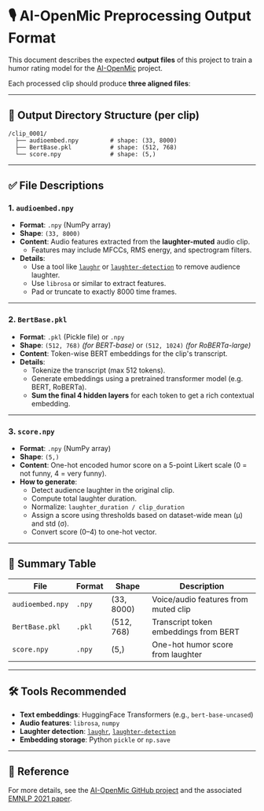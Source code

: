 # 🎙️ AI-OpenMic Preprocessing Output Format

This document describes the expected **output files** of this project to train a humor rating model for the [AI-OpenMic](https://github.com/cfiltnlp/AI-OpenMic) project.

Each processed clip should produce **three aligned files**:

---

## 📁 Output Directory Structure (per clip)

```
/clip_0001/
  ├── audioembed.npy         # shape: (33, 8000)
  ├── BertBase.pkl           # shape: (512, 768)
  └── score.npy              # shape: (5,)
```

---

## ✅ File Descriptions

### 1. `audioembed.npy`

- **Format**: `.npy` (NumPy array)
- **Shape**: `(33, 8000)`
- **Content**: Audio features extracted from the **laughter-muted** audio clip.
  - Features may include MFCCs, RMS energy, and spectrogram filters.
- **Details**:
  - Use a tool like [`laughr`](https://github.com/jeffgreenca/laughr) or [`laughter-detection`](https://github.com/jrgillick/laughter-detection) to remove audience laughter.
  - Use `librosa` or similar to extract features.
  - Pad or truncate to exactly 8000 time frames.

---

### 2. `BertBase.pkl`

- **Format**: `.pkl` (Pickle file) or `.npy`
- **Shape**: `(512, 768)` *(for BERT-base)* or `(512, 1024)` *(for RoBERTa-large)*
- **Content**: Token-wise BERT embeddings for the clip's transcript.
- **Details**:
  - Tokenize the transcript (max 512 tokens).
  - Generate embeddings using a pretrained transformer model (e.g. BERT, RoBERTa).
  - **Sum the final 4 hidden layers** for each token to get a rich contextual embedding.

---

### 3. `score.npy`

- **Format**: `.npy` (NumPy array)
- **Shape**: `(5,)`
- **Content**: One-hot encoded humor score on a 5-point Likert scale (0 = not funny, 4 = very funny).
- **How to generate**:
  - Detect audience laughter in the original clip.
  - Compute total laughter duration.
  - Normalize: `laughter_duration / clip_duration`
  - Assign a score using thresholds based on dataset-wide mean (μ) and std (σ).
  - Convert score (0–4) to one-hot vector.

---

## 🧠 Summary Table

| File           | Format | Shape        | Description                            |
|----------------|--------|--------------|----------------------------------------|
| `audioembed.npy` | `.npy` | (33, 8000)   | Voice/audio features from muted clip   |
| `BertBase.pkl`   | `.pkl` | (512, 768)   | Transcript token embeddings from BERT  |
| `score.npy`      | `.npy` | (5,)         | One-hot humor score from laughter      |

---

## 🛠️ Tools Recommended

- **Text embeddings**: HuggingFace Transformers (e.g., `bert-base-uncased`)
- **Audio features**: `librosa`, `numpy`
- **Laughter detection**: [`laughr`](https://github.com/jeffgreenca/laughr), [`laughter-detection`](https://github.com/jrgillick/laughter-detection)
- **Embedding storage**: Python `pickle` or `np.save`

---

## 🔗 Reference

For more details, see the [AI-OpenMic GitHub project](https://github.com/cfiltnlp/AI-OpenMic) and the associated [EMNLP 2021 paper](https://aclanthology.org/2021.emnlp-main.492/).